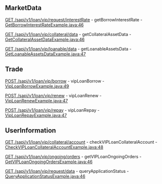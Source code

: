## MarketData

[GET /sapi/v1/loan/vip/request/interestRate](https://developers.binance.com/docs/vip_loan/market-data/Get-Borrow-Interest-Rate) - getBorrowInterestRate - [GetBorrowInterestRateExample.java:46](/examples/vip-loan/src/main/java/com/binance/connector/client/vip_loan/rest/marketdata/GetBorrowInterestRateExample.java#L46)

[GET /sapi/v1/loan/vip/collateral/data](https://developers.binance.com/docs/vip_loan/market-data/Get-Collateral-Asset-Data) - getCollateralAssetData - [GetCollateralAssetDataExample.java:46](/examples/vip-loan/src/main/java/com/binance/connector/client/vip_loan/rest/marketdata/GetCollateralAssetDataExample.java#L46)

[GET /sapi/v1/loan/vip/loanable/data](https://developers.binance.com/docs/vip_loan/market-data/Get-Loanable-Assets-Data) - getLoanableAssetsData - [GetLoanableAssetsDataExample.java:47](/examples/vip-loan/src/main/java/com/binance/connector/client/vip_loan/rest/marketdata/GetLoanableAssetsDataExample.java#L47)

## Trade

[POST /sapi/v1/loan/vip/borrow](https://developers.binance.com/docs/vip_loan/trade/VIP-Loan-Borrow) - vipLoanBorrow - [VipLoanBorrowExample.java:49](/examples/vip-loan/src/main/java/com/binance/connector/client/vip_loan/rest/trade/VipLoanBorrowExample.java#L49)

[POST /sapi/v1/loan/vip/renew](https://developers.binance.com/docs/vip_loan/trade/VIP-Loan-Renew) - vipLoanRenew - [VipLoanRenewExample.java:47](/examples/vip-loan/src/main/java/com/binance/connector/client/vip_loan/rest/trade/VipLoanRenewExample.java#L47)

[POST /sapi/v1/loan/vip/repay](https://developers.binance.com/docs/vip_loan/trade/VIP-Loan-Repay) - vipLoanRepay - [VipLoanRepayExample.java:47](/examples/vip-loan/src/main/java/com/binance/connector/client/vip_loan/rest/trade/VipLoanRepayExample.java#L47)

## UserInformation

[GET /sapi/v1/loan/vip/collateral/account](https://developers.binance.com/docs/vip_loan/user-information/Check-Locked-Value-of-VIP-Collateral-Account) - checkVIPLoanCollateralAccount - [CheckVIPLoanCollateralAccountExample.java:48](/examples/vip-loan/src/main/java/com/binance/connector/client/vip_loan/rest/userinformation/CheckVIPLoanCollateralAccountExample.java#L48)

[GET /sapi/v1/loan/vip/ongoing/orders](https://developers.binance.com/docs/vip_loan/user-information/Get-VIP-Loan-Ongoing-Orders) - getVIPLoanOngoingOrders - [GetVIPLoanOngoingOrdersExample.java:46](/examples/vip-loan/src/main/java/com/binance/connector/client/vip_loan/rest/userinformation/GetVIPLoanOngoingOrdersExample.java#L46)

[GET /sapi/v1/loan/vip/request/data](https://developers.binance.com/docs/vip_loan/user-information/Query-Application-Status) - queryApplicationStatus - [QueryApplicationStatusExample.java:46](/examples/vip-loan/src/main/java/com/binance/connector/client/vip_loan/rest/userinformation/QueryApplicationStatusExample.java#L46)

